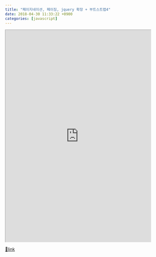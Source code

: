```yaml
---
title: "페이지네이션, 페이징, jquery 확장 + 부트스트랩4"
date: 2018-04-30 11:33:22 +0900
categories: [javascript]
---
```


<iframe frameborder="1" height="700" src="http://www.mins01.com/web_work/doc/UI/pagination/pagination.html" style="border-width: 1px;" width="95%"></iframe>


[🔗link](http://www.mins01.com/mh/tech/read/1155)